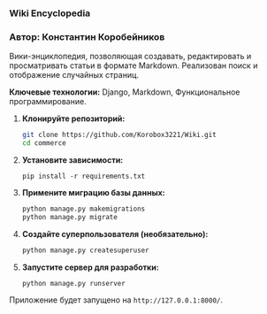
### Wiki Encyclopedia
### Автор: Константин Коробейников

Вики-энциклопедия, позволяющая создавать, редактировать и просматривать статьи в формате Markdown. Реализован поиск и отображение случайных страниц.

**Ключевые технологии:** Django, Markdown, Функциональное программирование.





1.  **Клонируйте репозиторий:**
    ```bash
    git clone https://github.com/Korobox3221/Wiki.git
    cd commerce
    ```
2.  **Установите зависимости:**
    ```bashcd
    pip install -r requirements.txt
    ```
3.  **Примените миграцию базы данных:**
    ```bash
    python manage.py makemigrations
    python manage.py migrate
    ```
4.  **Создайте суперпользователя (необязательно):**
    ```bash
    python manage.py createsuperuser
    ```
5.  **Запустите сервер для разработки:**
    ```bash
    python manage.py runserver
    ```

Приложение будет запущено на `http://127.0.0.1:8000/`.

